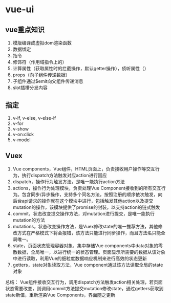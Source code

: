 # vue-ui

## vue重点知识

1. 模版编译成虚拟dom渲染函数
2. 数据绑定
3. 指令
4. 修饰符（作用域指令上的）
5. 计算属性（获取属性时的拦截操作，默认getter操作），侦听属性（）
6. props（向子组件传递数据）
7. 子组件通过$emit向父组件传递消息
8. slot插槽分发内容


## 指定
1. v-if, v-else, v-else-if
2. v-for
3. v-show
4. v-on:click
5. v-model

## Vuex

1. Vue components，Vue组件，HTML页面上，负责接收用户操作等交互行为，执行dispatch方法触发对应action进行回应
2. dispatch，操作行为触发方法，是唯一能执行action方法
3. actions，操作行为处理模块，负责处理Vue Component接收到的所有交互行为。包含同步/异步操作，支持多个同名方法，按照注册的顺序依次触发，向后台api请求的操作就在这个模块中进行，包括触发其他action以及提交mutation的操作，该模块提供了promise的封装，以支持action的链式触发
4. commit，状态改变提交操作方法，对mutation进行提交，是唯一能执行mutation的方法
5. mutations，状态改变操作方法，是Vuex修改state的唯一推荐方法，其他修改方式在严格模式下将会报错，该方法只能进行同步操作，而且方法名只能全局唯一。
6. state，页面状态管理容器对象，集中存储Vue components中data对象的零散数据，全局唯一，以进行统一的状态管理。页面显示所需要的数据从该对象中进行读取，利用Vue的细粒度数据响应机制来进行高效的状态更新
7. getters，state对象读取方法，Vue component通过该方法读取全局的state对象

总结：
Vue组件接收交互行为，调用dispatch方法触发action相关处理，若页面状态需要改变，则调用commit方法提交mutation修改state，通过getters获取到state新值，重新渲染Vue Components，界面随之更新


















